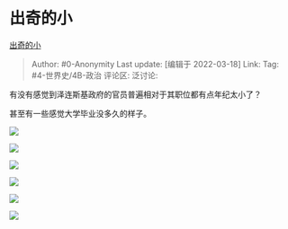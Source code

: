 # 出奇的小
[出奇的小](https://zhuanlan.zhihu.com/p/483359068)

> Author: #0-Anonymity
> Last update: [编辑于 2022-03-18]
> Link:
> Tag: #4-世界史/4B-政治
> 评论区:
> 泛讨论:

有没有感觉到泽连斯基政府的官员普遍相对于其职位都有点年纪太小了？

甚至有一些感觉大学毕业没多久的样子。

![](https://pic2.zhimg.com/v2-de86a193ab13a3d90ba15b31ae9097c5_b.jpg)

![](https://pic1.zhimg.com/v2-7e2dfcc540baf7ddd5282f84868e243c_b.jpg)

![](https://pic4.zhimg.com/v2-fd54d8cdd2c2649d0582fbc9b1cba07f_b.jpg)

![](https://pic3.zhimg.com/v2-0d920b33b2d8d38980998539ba655742_b.jpg)

![](https://pic3.zhimg.com/v2-a171b7e95de880426ae25e21299a363a_b.jpg)

![](https://pic4.zhimg.com/v2-c6821f89c0bf4bbce17fff01b93838e7_b.jpg)
